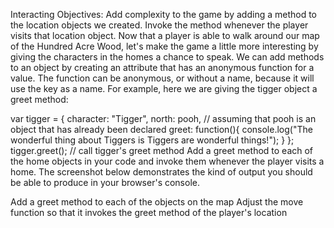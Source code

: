 Interacting
Objectives:
Add complexity to the game by adding a method to the location objects we created.
Invoke the method whenever the player visits that location object.
Now that a player is able to walk around our map of the Hundred Acre Wood, let's make the game a little more interesting by giving the characters in the homes a chance to speak. We can add methods to an object by creating an attribute that has an anonymous function for a value. The function can be anonymous, or without a name, because it will use the key as a name. For example, here we are giving the tigger object a greet method:

var tigger = {
    character: "Tigger",
    north: pooh,        // assuming that pooh is an object that has already been declared
    greet: function(){
            console.log("The wonderful thing about Tiggers is Tiggers are wonderful things!");
            }
};
tigger.greet();   // call tigger's greet method
Add a greet method to each of the home objects in your code and invoke them whenever the player visits a home. The screenshot below demonstrates the kind of output you should be able to produce in your browser's console.





 Add a greet method to each of the objects on the map
 Adjust the move function so that it invokes the greet method of the player's location
